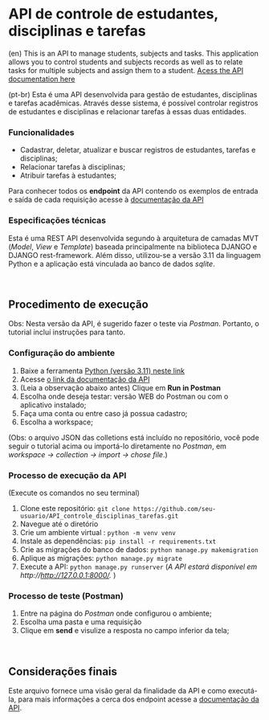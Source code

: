 # API de controle de estudantes, disciplinas e tarefas
(en) This is an API to manage students, subjects and tasks. This application allows you to control students and subjects records as well as to relate tasks for multiple subjects and assign them to a student. [Acess the API documentation here](https://grey-meadow-639818.postman.co/documentation/29353106-1fb9f5c5-6423-4e5b-85bc-830f577e0300/publish?workspaceId=07e17786-bcd7-4d4d-8335-a39530517c4d "documentation")

(pt-br) Esta é uma API desenvolvida para gestão de estudantes, disciplinas e tarefas acadêmicas. Através desse sistema, é possível controlar registros de estudantes e disciplinas e relacionar tarefas à essas duas entidades. 


### Funcionalidades
- Cadastrar, deletar, atualizar e buscar registros de estudantes, tarefas e disciplinas;
- Relacionar tarefas à disciplinas;
- Atribuir tarefas à estudantes;

Para conhecer todos os **endpoint** da API contendo os exemplos de entrada e saída de cada requisição acesse à [documentação da API](https://grey-meadow-639818.postman.co/documentation/29353106-1fb9f5c5-6423-4e5b-85bc-830f577e0300/publish?workspaceId=07e17786-bcd7-4d4d-8335-a39530517c4d "link da documentação")

### Especificações técnicas
Esta é uma REST API desenvolvida segundo à arquitetura de camadas MVT (*Model*, *View* e *Template*) baseada principalmente na biblioteca DJANGO e DJANGO rest-framework. Além disso, utilizou-se a versão 3.11 da linguagem Python e a aplicação está vinculada ao banco de dados *sqlite*.

<br>

## Procedimento de execução
Obs: Nesta versão da API, é sugerido fazer o teste via *Postman*. Portanto, o tutorial incluí instruções para tanto. 

### Configuração do ambiente
1. Baixe a ferramenta [Python (versão 3.11) neste link](https://www.python.org/downloads/ "Tutorial de dowload")
2. Acesse [o link da documentação da API](https://grey-meadow-639818.postman.co/documentation/29353106-1fb9f5c5-6423-4e5b-85bc-830f577e0300/publish?workspaceId=07e17786-bcd7-4d4d-8335-a39530517c4d "link da documentação")
3. (Leia a observação abaixo antes) Clique em **Run in Postman**
4. Escolha onde deseja testar: versão WEB do Postman ou com o aplicativo instalado;
5. Faça uma conta ou entre caso já possua cadastro;
6. Escolha a workspace;

(Obs: o arquivo JSON das colletions está incluído no repositório, você pode seguir o tutorial acima ou importá-lo diretamente no *Postman*, em *workspace -> collection -> import -> chose file*.)
   
### Processo de execução da API
(Execute os comandos no seu terminal)
1. Clone este repositório: `git clone https://github.com/seu-usuario/API_controle_disciplinas_tarefas.git` <br>
2. Navegue até o diretório <br>
3. Crie um ambiente virtual : `python -m venv venv` <br>
4. Instale as dependências: `pip install -r requirements.txt` <br>
5. Crie as migrações do banco de dados: `python manage.py makemigration` <br>
6. Aplique as migrações: `python manage.py migrate` <br>
7. Execute a API: `python manage.py runserver` (*A API estará disponível em http://http://127.0.0.1:8000/.* )


### Processo de teste (Postman)
1. Entre na página do *Postman* onde configurou o ambiente;
2. Escolha uma pasta e uma requisição
3. Clique em **send** e visulize a resposta no campo inferior da tela; 


<br>

## Considerações finais
Este arquivo fornece uma visão geral da finalidade da API e como executá-la, para mais informações a cerca dos endpoint acesse a [documentação da API](https://grey-meadow-639818.postman.co/documentation/29353106-1fb9f5c5-6423-4e5b-85bc-830f577e0300/publish?workspaceId=07e17786-bcd7-4d4d-8335-a39530517c4d "link da documentação").


     
